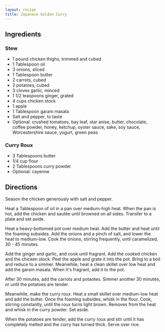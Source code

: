 ```yaml
---
layout: recipe
title: Japanese Golden Curry
---
```


## Ingredients

### Stew
* 1 pound chicken thighs, trimmed and cubed
* 1 Tablespoon oil
* 3 onions, sliced
* 1 Tablespoon butter
* 2 carrots, cubed
* 2 potatoes, cubed
* 3 cloves garlic, minced
* 1 1/2 teaspoons ginger, grated
* 4 cups chicken stock
* 1 apple
* 1 Tablespoon garam masala
* Salt and pepper, to taste
* Optional: crushed tomatoes, bay leaf, star anise, butter, chocolate, coffee powder, honey, ketchup, oyster sauce, sake, soy sauce, Worcestershire sauce, yogurt, green peas

### Curry Roux
* 3 Tablespoons butter
* 1/4 cup flour
* 2 Tablespoons curry powder
* Optional: cayenne

## Directions

Season the chicken generously with salt and pepper.

Heat a Tablespoon of oil in a pan over medium-high heat. When the pan is hot, add the chicken and sautée until browned on all sides. Transfer to a plate and set aside.

Heat a heavy-bottomed pot over medium heat. Add the butter and heat until the foaming subsides. Add the onions and a pinch of salt, and lower the heat to medium-low. Cook the onions, stirring frequently, until caramelized, 30 - 45 minutes.

Add the ginger and garlic, and cook until fragrant. Add the cooked chicken and the chicken stock. Peel the apple and grate it into the pot. Bring to a boil and reduce to a simmer. Meanwhile, heat a clean skillet over low heat and add the garam masala. When it's fragrant, add it to the pot.

After 30 minutes, add the carrots and potaotes. Simmer another 30 minutes, or until the potatoes are tender.

Meanwhile, make the curry roux. Heat a small skillet over medium-low heat and add the butter. Once the foaming subsides, whisk in the flour. Cook, stirring constantly, until the roux turns light brown. Removes from the heat and whisk in the curry powder. Set aside.

When the potatoes are tender, add the curry roux and stir until it has completely melted and the curry has turned thick. Serve over rice.
